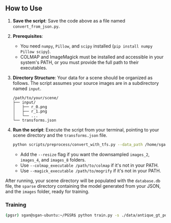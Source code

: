 ## How to Use

1.  **Save the script**: Save the code above as a file named `convert_from_json.py`.

2.  **Prerequisites**:

      * You need `numpy`, `Pillow`, and `scipy` installed (`pip install numpy Pillow scipy`).
      * COLMAP and ImageMagick must be installed and accessible in your system's PATH, or you must provide the full path to their executables.

3.  **Directory Structure**: Your data for a scene should be organized as follows. The script assumes your source images are in a subdirectory named `input`.

    ```
    /path/to/your/scene/
    ├── input/
    │   ├── r_0.png
    │   ├── r_1.png
    │   └── ...
    └── transforms.json
    ```

4.  **Run the script**: Execute the script from your terminal, pointing to your scene directory and the `transforms.json` file.

    ```bash
    python scripts/preprocess/convert_with_tfs.py --data_path /home/sgan/PGSR/data/antique_gt_pose/scene_4 --transforms_json /home/sgan/PGSR/data/antique_gt_spose/scene_4/transforms.json --resize
    ```

      * Add the `--resize` flag if you want the downsampled `images_2`, `images_4`, and `images_8` folders.
      * Use `--colmap_executable /path/to/colmap` if it's not in your PATH.
      * Use `--magick_executable /path/to/mogrify` if it's not in your PATH.

After running, your scene directory will be populated with the `database.db` file, the `sparse` directory containing the model generated from your JSON, and the `images` folder, ready for training.


### Training
```bash
(pgsr) sgan@sgan-ubuntu:~/PGSR$ python train.py -s ./data/antique_gt_pose/scene_4 -m ./data/all_output/imgs_4 --max_abs_split_points 0 --opacity_cull_threshold 0.05
```